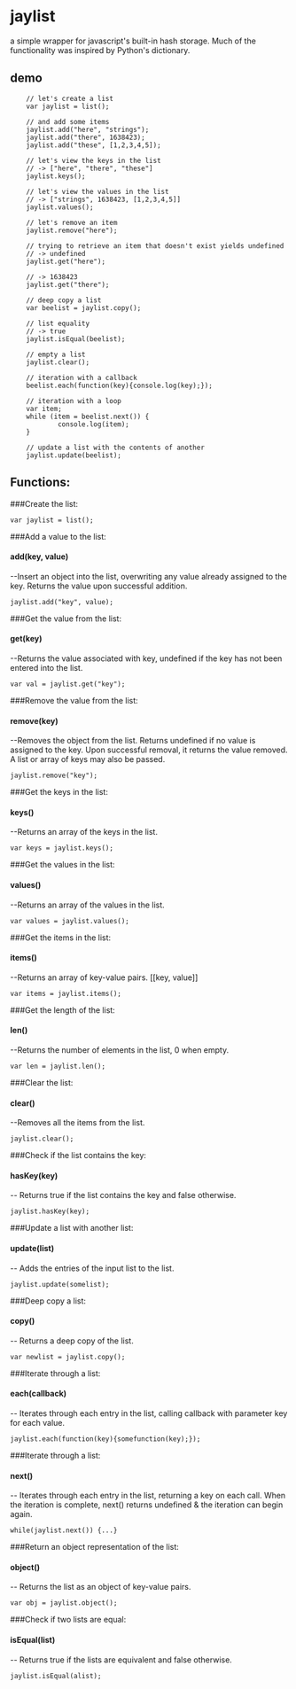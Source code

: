 # jaylist
a simple wrapper for javascript's built-in hash storage. 
Much of the functionality was inspired by Python's dictionary.

## demo

		// let's create a list
		var jaylist = list();
		
		// and add some items
		jaylist.add("here", "strings");
		jaylist.add("there", 1638423);
		jaylist.add("these", [1,2,3,4,5]);
		
		// let's view the keys in the list
		// -> ["here", "there", "these"]
		jaylist.keys();

		// let's view the values in the list
		// -> ["strings", 1638423, [1,2,3,4,5]]
		jaylist.values();

		// let's remove an item
		jaylist.remove("here");

		// trying to retrieve an item that doesn't exist yields undefined
		// -> undefined
		jaylist.get("here");

		// -> 1638423
		jaylist.get("there");

		// deep copy a list
		var beelist = jaylist.copy();

		// list equality
		// -> true
		jaylist.isEqual(beelist);

		// empty a list
		jaylist.clear();

		// iteration with a callback 
		beelist.each(function(key){console.log(key);});

		// iteration with a loop
		var item;
		while (item = beelist.next()) {
				console.log(item);
		}		
		
		// update a list with the contents of another
		jaylist.update(beelist);

## Functions:
###Create the list:

    var jaylist = list(); 

   
###Add a value to the list:

#### add(key, value)
--Insert an object into the list, overwriting any value already assigned to the key. Returns the value upon successful addition.

    jaylist.add("key", value);

   
###Get the value from the list:

#### get(key)
--Returns the value associated with key, undefined if the key has not been entered into the list.

    var val = jaylist.get("key"); 

  
###Remove the value from the list:

#### remove(key)
--Removes the object from the list. Returns undefined if no value is assigned to the key. Upon successful removal, it returns the value removed. A list or array of keys may also be passed.

    jaylist.remove("key");


###Get the keys in the list:

#### keys()
--Returns an array of the keys in the list.

    var keys = jaylist.keys();


###Get the values in the list:

#### values()
--Returns an array of the values in the list.

    var values = jaylist.values();


###Get the items in the list:

#### items()
--Returns an array of key-value pairs. [[key, value]]

    var items = jaylist.items();


###Get the length of the list:

#### len() 
--Returns the number of elements in the list, 0 when empty.

    var len = jaylist.len();    


###Clear the list:

#### clear()
--Removes all the items from the list.

    jaylist.clear();


###Check if the list contains the key:
    
#### hasKey(key)
-- Returns true if the list contains the key and false otherwise.

    jaylist.hasKey(key);


###Update a list with another list:
    
#### update(list)
-- Adds the entries of the input list to the list.

    jaylist.update(somelist);


###Deep copy a list:

#### copy()
-- Returns a deep copy of the list.

    var newlist = jaylist.copy();


###Iterate through a list:

#### each(callback)
-- Iterates through each entry in the list, calling callback with parameter key for each value.

    jaylist.each(function(key){somefunction(key);});


###Iterate through a list:

#### next()
-- Iterates through each entry in the list, returning a key on each call. When the iteration is complete, next() returns undefined & the iteration can begin again.

    while(jaylist.next()) {...}


###Return an object representation of the list:

#### object()
-- Returns the list as an object of key-value pairs.

    var obj = jaylist.object();


###Check if two lists are equal:
	
#### isEqual(list)
-- Returns true if the lists are equivalent and false otherwise.

    jaylist.isEqual(alist);


